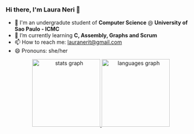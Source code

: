 ### Hi there, I'm Laura Neri 👋

<!--
**lauraneri/lauraneri** is a ✨ _special_ ✨ repository because its `README.md` (this file) appears on your GitHub profile.

Here are some ideas to get you started:

- 🔭 I’m currently working on ...
- 🌱 I’m currently learning ...
- 👯 I’m looking to collaborate on ...
- 🤔 I’m looking for help with ...
- 💬 Ask me about ...
- 📫 How to reach me: ...
- 😄 Pronouns: ...
- ⚡ Fun fact: ...
-->
- 🔭 I'm an undergradute student of **Computer Science** @ **University of Sao Paulo - ICMC**
- 🌱 I’m currently learning **C, Assembly, Graphs and Scrum**
- 📫 How to reach me: lauranerit@gmail.com
- 😄 Pronouns: she/her

<div align="center">
  <a href="https://github.com/lauraneri">
  <img src="https://github-readme-stats.vercel.app/api?username=lauraneri&hide_title=false&hide_rank=false&show_icons=true&include_all_commits=true&count_private=true&disable_animations=false&theme=midnight-purple&locale=en&hide_border=false" height="180em" alt="stats graph"  />
  <img src="https://github-readme-stats.vercel.app/api/top-langs?username=lauraneri&locale=en&hide_title=false&layout=compact&card_width=320&langs_count=5&theme=midnight-purple&hide_border=false" height="180em" alt="languages graph"  />
</div>
